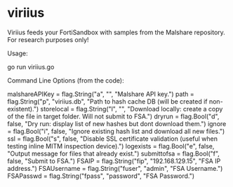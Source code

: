 # viriius
Viriius feeds your FortiSandbox with samples from the Malshare repository. For research purposes only!

Usage:

go run viriius.go <options>

Command Line Options (from the code):

malshareAPIKey = flag.String("a", "", "Malshare API key.")
path           = flag.String("p", "viriius.db", "Path to hash cache DB (will be created if non-existent).")
storelocal     = flag.String("l", "", "Download locally: create a copy of the file in target folder. Will not submit to FSA.")
dryrun         = flag.Bool("d", false, "Dry run: display list of new hashes but dont download them.")
ignore         = flag.Bool("i", false, "Ignore existing hash list and download all new files.")
ssl            = flag.Bool("s", false, "Disable SSL certificate validation (useful when testing inline MITM inspection device).")
logexists      = flag.Bool("e", false, "Output message for files that already exist.")
submittofsa    = flag.Bool("f", false, "Submit to FSA.")
FSAIP          = flag.String("fip", "192.168.129.15", "FSA IP address.")
FSAUsername    = flag.String("fuser", "admin", "FSA Username.")
FSAPasswd      = flag.String("fpass", "password", "FSA Password.")

 
